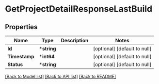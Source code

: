 # GetProjectDetailResponseLastBuild

## Properties
Name | Type | Description | Notes
------------ | ------------- | ------------- | -------------
**Id** | ***string** |  | [optional] [default to null]
**Timestamp** | ***int64** |  | [optional] [default to null]
**Status** | ***string** |  | [optional] [default to null]

[[Back to Model list]](../README.md#documentation-for-models) [[Back to API list]](../README.md#documentation-for-api-endpoints) [[Back to README]](../README.md)


